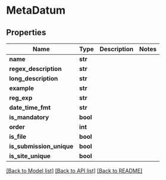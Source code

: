 # MetaDatum


## Properties
Name | Type | Description | Notes
------------ | ------------- | ------------- | -------------
**name** | **str** |  | 
**regex_description** | **str** |  | 
**long_description** | **str** |  | 
**example** | **str** |  | 
**reg_exp** | **str** |  | 
**date_time_fmt** | **str** |  | 
**is_mandatory** | **bool** |  | 
**order** | **int** |  | 
**is_file** | **bool** |  | 
**is_submission_unique** | **bool** |  | 
**is_site_unique** | **bool** |  | 

[[Back to Model list]](../README.md#documentation-for-models) [[Back to API list]](../README.md#documentation-for-api-endpoints) [[Back to README]](../README.md)


